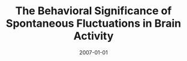 ---
title: "The Behavioral Significance of Spontaneous Fluctuations in Brain Activity"
date: 2007-01-01
authors_string: R. Birn
authors:
   - R. Birn
author_ids:
   - rasmus_birn
journal: 'Neuron'
volume: 56
issue: 1
pages: 9-Aug
book_title: ''
publisher: ''
abstract: ''
project_id: 
paper_url: 
doi: 
data_loc: ''
code_loc: ''
file: '/assets/publications//assets/publications/'
file_name: '/assets/publications/'
type: journal_article
pub_str: ' (2007) Neuron 56(1): 9-Aug'
layout: publication 
---